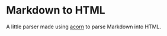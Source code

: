 # Markdown to HTML

A little parser made using [acorn](https://github.com/acornjs/acorn) to parse Markdown into HTML.